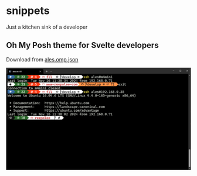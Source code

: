 # snippets
Just a kitchen sink of a developer

## Oh My Posh theme for Svelte developers

Download from [ales.omp.json](https://raw.githubusercontent.com/reepolee/snippets/refs/heads/main/ales.omp.json) 

![Theme](oh-my-posh-theme.png)
